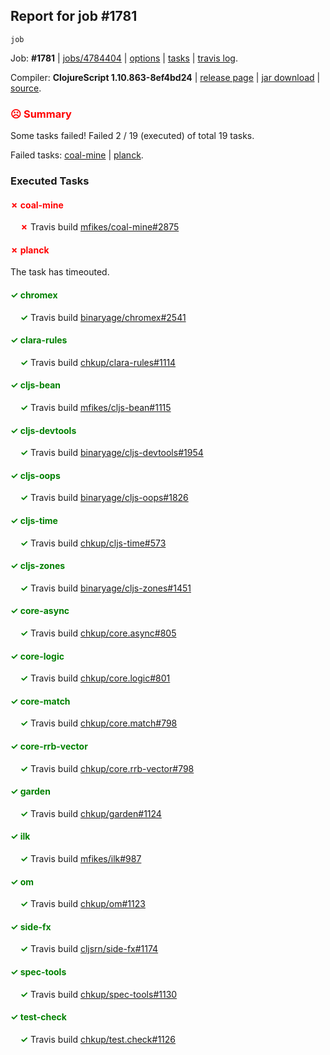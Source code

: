 ## Report for job #1781
```
job
```


Job: **#1781** | [jobs/4784404](https://github.com/cljs-oss/canary/commit/4784404949de4eaca056643afa6a8e847fa339b1) | [options](options.edn) | [tasks](tasks.edn) | [travis log](https://travis-ci.org/cljs-oss/canary/builds/771538682).

Compiler: **ClojureScript 1.10.863-8ef4bd24** | [release page](https://github.com/cljs-oss/canary/releases/tag/r1.10.863-8ef4bd24) | [jar download](https://github.com/cljs-oss/canary/releases/download/r1.10.863-8ef4bd24/clojurescript-1.10.863-8ef4bd24.jar) | [source](https://github.com/clojure/clojurescript/commit/8ef4bd2408e25f102992ca18f5e1d3959b68dac5).

### <b style='color:red'>☹ Summary</b>

Some tasks failed! Failed 2 / 19 (executed) of total 19 tasks.

Failed tasks: [coal-mine](#-coal-mine) | [planck](#-planck).

### Executed Tasks

#### <b style='color:red'>&#x2717; coal-mine</b>
&nbsp;&nbsp;&nbsp;&nbsp;<b style='color:red'>&#x2717;</b> Travis build [mfikes/coal-mine#2875](https://travis-ci.org/mfikes/coal-mine/builds/771538956)<br>

#### <b style='color:red'>&#x2717; planck</b>
The task has timeouted.

#### <b style='color:green'>&#x2713; chromex</b>
&nbsp;&nbsp;&nbsp;&nbsp;<b style='color:green'>&#x2713;</b> Travis build [binaryage/chromex#2541](https://travis-ci.org/binaryage/chromex/builds/771538933)<br>

#### <b style='color:green'>&#x2713; clara-rules</b>
&nbsp;&nbsp;&nbsp;&nbsp;<b style='color:green'>&#x2713;</b> Travis build [chkup/clara-rules#1114](https://travis-ci.org/chkup/clara-rules/builds/771538935)<br>

#### <b style='color:green'>&#x2713; cljs-bean</b>
&nbsp;&nbsp;&nbsp;&nbsp;<b style='color:green'>&#x2713;</b> Travis build [mfikes/cljs-bean#1115](https://travis-ci.org/mfikes/cljs-bean/builds/771538937)<br>

#### <b style='color:green'>&#x2713; cljs-devtools</b>
&nbsp;&nbsp;&nbsp;&nbsp;<b style='color:green'>&#x2713;</b> Travis build [binaryage/cljs-devtools#1954](https://travis-ci.org/binaryage/cljs-devtools/builds/771538939)<br>

#### <b style='color:green'>&#x2713; cljs-oops</b>
&nbsp;&nbsp;&nbsp;&nbsp;<b style='color:green'>&#x2713;</b> Travis build [binaryage/cljs-oops#1826](https://travis-ci.org/binaryage/cljs-oops/builds/771538941)<br>

#### <b style='color:green'>&#x2713; cljs-time</b>
&nbsp;&nbsp;&nbsp;&nbsp;<b style='color:green'>&#x2713;</b> Travis build [chkup/cljs-time#573](https://travis-ci.org/chkup/cljs-time/builds/771538948)<br>

#### <b style='color:green'>&#x2713; cljs-zones</b>
&nbsp;&nbsp;&nbsp;&nbsp;<b style='color:green'>&#x2713;</b> Travis build [binaryage/cljs-zones#1451](https://travis-ci.org/binaryage/cljs-zones/builds/771538954)<br>

#### <b style='color:green'>&#x2713; core-async</b>
&nbsp;&nbsp;&nbsp;&nbsp;<b style='color:green'>&#x2713;</b> Travis build [chkup/core.async#805](https://travis-ci.org/chkup/core.async/builds/771538962)<br>

#### <b style='color:green'>&#x2713; core-logic</b>
&nbsp;&nbsp;&nbsp;&nbsp;<b style='color:green'>&#x2713;</b> Travis build [chkup/core.logic#801](https://travis-ci.org/chkup/core.logic/builds/771538964)<br>

#### <b style='color:green'>&#x2713; core-match</b>
&nbsp;&nbsp;&nbsp;&nbsp;<b style='color:green'>&#x2713;</b> Travis build [chkup/core.match#798](https://travis-ci.org/chkup/core.match/builds/771538966)<br>

#### <b style='color:green'>&#x2713; core-rrb-vector</b>
&nbsp;&nbsp;&nbsp;&nbsp;<b style='color:green'>&#x2713;</b> Travis build [chkup/core.rrb-vector#798](https://travis-ci.org/chkup/core.rrb-vector/builds/771538970)<br>

#### <b style='color:green'>&#x2713; garden</b>
&nbsp;&nbsp;&nbsp;&nbsp;<b style='color:green'>&#x2713;</b> Travis build [chkup/garden#1124](https://travis-ci.org/chkup/garden/builds/771538979)<br>

#### <b style='color:green'>&#x2713; ilk</b>
&nbsp;&nbsp;&nbsp;&nbsp;<b style='color:green'>&#x2713;</b> Travis build [mfikes/ilk#987](https://travis-ci.org/mfikes/ilk/builds/771538981)<br>

#### <b style='color:green'>&#x2713; om</b>
&nbsp;&nbsp;&nbsp;&nbsp;<b style='color:green'>&#x2713;</b> Travis build [chkup/om#1123](https://travis-ci.org/chkup/om/builds/771538985)<br>

#### <b style='color:green'>&#x2713; side-fx</b>
&nbsp;&nbsp;&nbsp;&nbsp;<b style='color:green'>&#x2713;</b> Travis build [cljsrn/side-fx#1174](https://travis-ci.org/cljsrn/side-fx/builds/771539017)<br>

#### <b style='color:green'>&#x2713; spec-tools</b>
&nbsp;&nbsp;&nbsp;&nbsp;<b style='color:green'>&#x2713;</b> Travis build [chkup/spec-tools#1130](https://travis-ci.org/chkup/spec-tools/builds/771539014)<br>

#### <b style='color:green'>&#x2713; test-check</b>
&nbsp;&nbsp;&nbsp;&nbsp;<b style='color:green'>&#x2713;</b> Travis build [chkup/test.check#1126](https://travis-ci.org/chkup/test.check/builds/771539025)<br>